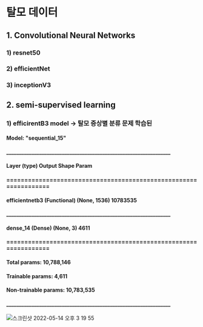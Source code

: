 # 탈모 데이터
## 1. Convolutional Neural Networks
### 1) resnet50
### 2) efficientNet
### 3) inceptionV3

## 2. semi-supervised learning
### 1) efficirentB3 model -> 탈모 증상별 분류 문제 학습된 
#### Model: "sequential_15"
#### _________________________________________________________________
#### Layer (type)                 Output Shape              Param #   
#### =================================================================
#### efficientnetb3 (Functional)  (None, 1536)              10783535  
#### _________________________________________________________________
#### dense_14 (Dense)             (None, 3)                 4611      
#### =================================================================
#### Total params: 10,788,146
#### Trainable params: 4,611
#### Non-trainable params: 10,783,535
#### _________________________________________________________________
![스크린샷 2022-05-14 오후 3 19 55](https://user-images.githubusercontent.com/84977137/168413520-4be3e42c-37d4-4276-9724-c0ad2fee4b19.png)

